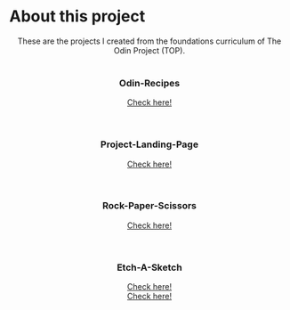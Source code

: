 # About this project

<div align = "center">
These are the projects I created from the foundations curriculum of The Odin Project (TOP).
</div>

<br>
<h3 align ="center">
  Odin-Recipes
</h3>

<div align = "center">
  <a href = "https://rhyumiranda.github.io/my-odin-projects/odin-recipes/">
    Check here!
  </a>
</div>
</br>

<br>
<h3 align ="center">
  Project-Landing-Page
</h3>

<div align = "center">
<a href = "https://rhyumiranda.github.io/my-odin-projects/project-landing-page/">
  Check here!
</a>
</div>
</br>

<br>
<h3 align ="center">
  Rock-Paper-Scissors
</h3>

<div align = "center">
<a href = "https://rhyumiranda.github.io/my-odin-projects/rock-paper-scissors/">
  Check here!
</a>
</div>
</br>

<br>
<h3 align ="center">
  Etch-A-Sketch
</h3>

<div align = "center">
<a href = "https://rhyumiranda.github.io/my-odin-projects/etch-a-sketch/">
  Check here!
</a>
</div>

<div align = "center">
<a href = "https://rhyumiranda.github.io/my-odin-projects/calculator/">
  Check here!
</a>
</div>
</br>
